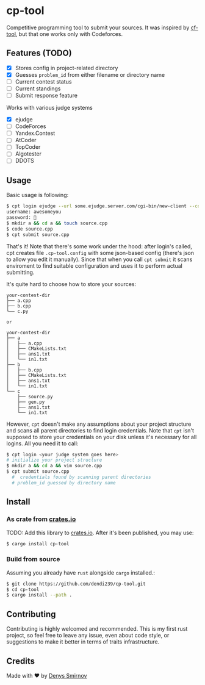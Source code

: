 # cp-tool

Competitive programming tool to submit your sources. 
It was inspired by [cf-tool](https://github.com/xalanq/cf-tool), but that one works only with Codeforces.

## Features (TODO)

- [x] Stores config in project-related directory
- [x] Guesses `problem_id` from either filename or directory name
- [ ] Current contest status
- [ ] Current standings
- [ ] Submit response feature

Works with various judge systems
- [x] ejudge
- [ ] CodeForces
- [ ] Yandex.Contest
- [ ] AtCoder
- [ ] TopCoder
- [ ] Algotester
- [ ] DDOTS

## Usage

Basic usage is following: 
```sh
$ cpt login ejudge --url some.ejudge.server.com/cgi-bin/new-client --contest-id <CONTEST_ID>
username: awesomeyou
password: 🔑
$ mkdir a && cd a && touch source.cpp
$ code source.cpp
$ cpt submit source.cpp
```

That's it! Note that there's some work under the hood: after login's called, cpt creates file `.cp-tool.config` with some json-based config (there's json to allow you edit it manually). Since that when you call `cpt submit` it scans enviroment to find suitable configuration and uses it to perform actual submitting.

It's quite hard to choose how to store your sources: 
```plain
your-contest-dir
├── a.cpp
├── b.cpp
└—— c.py

or

your-contest-dir
├── a
│   ├── a.cpp
│   ├── CMakeLists.txt
│   ├── ans1.txt
│   └── in1.txt
├── b
│   ├── b.cpp
│   ├── CMakeLists.txt
│   ├── ans1.txt
│   └── in1.txt
└── c
    ├── source.py
    ├── gen.py
    ├── ans1.txt
    └── in1.txt
```
However, `cpt` doesn't make any assumptions about your project structure and scans all parent directories to find login credentials. 
Note that `cpt` isn't supposed to store your credentials on your disk unless it's necessary for all logins.
All you need it to call: 
```sh
$ cpt login <your judge system goes here>
# initialize your project structure
$ mkdir a && cd a && vim source.cpp
$ cpt submit source.cpp
  #  credentials found by scanning parent directories
  # problem_id guessed by directory name
```

## Install

### As crate from [crates.io](https://crates.io)

TODO: Add this library to [crates.io](https://crates.io).
After it's been published, you may use:
```sh
$ cargo install cp-tool
```

### Build from source

Assuming you already have `rust` alongside `cargo` installed.: 
```sh
$ git clone https://github.com/dendi239/cp-tool.git
$ cd cp-tool
$ cargo install --path .
```

## Contributing

Contributing is highly welcomed and recommended.
This is my first rust project, so feel free to leave any issue, even about code style, or suggestions to make it better in terms of traits infrastructure.

## Credits

Made with :heart: by [Denys Smirnov](mailto:dendi239+github+cpt@gmail.com)

